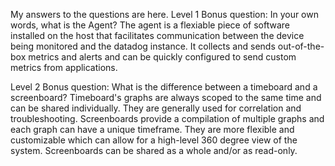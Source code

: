 My answers to the questions are here.
Level 1
  Bonus question: In your own words, what is the Agent? 
    The agent is a flexiable piece of software installed on the host that facilitates communication between the device being monitored and the datadog instance. It collects and sends out-of-the-box metrics and alerts and can be quickly configured to send custom metrics from applications.
  
Level 2
  Bonus question: What is the difference between a timeboard and a screenboard?
    Timeboard's graphs are always scoped to the same time and can be shared individually. They are generally used for correlation and troubleshooting.
    Screenboards provide a compilation of multiple graphs and each graph can have a unique timeframe. They are more flexible and customizable which can allow for a high-level 360 degree view of the system. Screenboards can be shared as a whole and/or as read-only.
    
    
